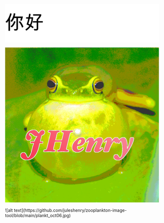 ![alt text](https://github.com/juleshenry/juleshenry/blob/main/output.gif)
<p align="center">
  <img src="https://github.com/juleshenry/juleshenry/blob/main/avatar.png" />
</p>
![alt text](https://github.com/juleshenry/zooplankton-image-tool/blob/main/plankt_oct06.jpg)
